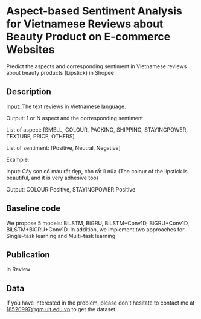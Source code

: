# Aspect-based Sentiment Analysis for Vietnamese Reviews about Beauty Product on E-commerce Websites
Predict the aspects and corresponding sentiment in Vietnamese reviews about beauty products (Lipstick) in Shopee
## Description
Input: The text reviews in Vietnamese language.

Output: 1 or N aspect and the corresponding sentiment

List of aspect: [SMELL, COLOUR, PACKING, SHIPPING, STAYINGPOWER, TEXTURE, PRICE, OTHERS]

List of sentiment: [Positive, Neutral, Negative]

Example:

Input: Cây son có màu rất đẹp, còn rất lì nữa (The colour of the lipstick is beautiful, and it is very adhesive too)

Output: COLOUR:Positive, STAYINGPOWER:Positive

## Baseline code
We propose 5 models: BiLSTM, BiGRU, BiLSTM+Conv1D, BiGRU+Conv1D, BiLSTM+BiGRU+Conv1D.
In addition, we implement two approaches for Single-task learning and Multi-task learning

## Publication
In Review

## Data
If you have interested in the problem, please don't hesitate to contact me at 18520997@gm.uit.edu.vn to get the dataset.